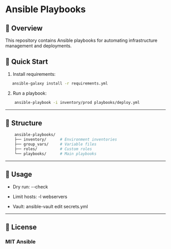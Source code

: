 # Ansible Playbooks

## 📌 Overview
This repository contains Ansible playbooks for automating infrastructure management and deployments.

## 🚀 Quick Start
1. Install requirements:
```bash
   ansible-galaxy install -r requirements.yml
```

2. Run a playbook:

```bash
    ansible-playbook -i inventory/prod playbooks/deploy.yml
```

--- 

## 📂 Structure

```bash
    ansible-playbooks/
    ├── inventory/      # Environment inventories
    ├── group_vars/     # Variable files
    ├── roles/          # Custom roles
    └── playbooks/      # Main playbooks
```

---

## 🔧 Usage

- Dry run: --check

- Limit hosts: -l webservers

- Vault: ansible-vault edit secrets.yml

---

## 📜 License

### **MIT Ansible**